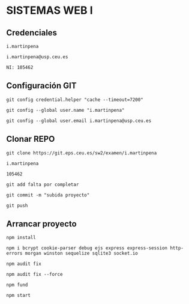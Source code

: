 # SISTEMAS WEB I

## Credenciales 
```
i.martinpena

i.martinpena@usp.ceu.es

NI: 105462
```

## Configuración GIT
```
git config credential.helper "cache --timeout=7200"
```
```
git config --global user.name "i.martinpena"
```
```
git config --global user.email i.martinpena@usp.ceu.es
```

## Clonar REPO
```
git clone https://git.eps.ceu.es/sw2/examen/i.martinpena
```
```
i.martinpena
```
```
105462
```
```
git add falta por completar
```
```
git commit -m "subida proyecto"
```
```
git push
```

## Arrancar proyecto
```
npm install
```
```
npm i bcrypt cookie-parser debug ejs express express-session http-errors morgan winston sequelize sqlite3 socket.io
```
```
npm audit fix
```
```
npm audit fix --force
```
```
npm fund
```
```
npm start
```
